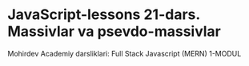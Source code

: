 # JavaScript-lessons 21-dars. Massivlar va psevdo-massivlar
Mohirdev Academiy darsliklari: Full Stack Javascript (MERN) 1-MODUL
